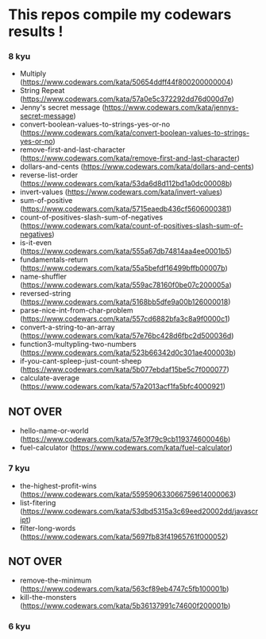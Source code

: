 # This repos compile my codewars results !

### 8 kyu

- Multiply (https://www.codewars.com/kata/50654ddff44f800200000004)
- String Repeat (https://www.codewars.com/kata/57a0e5c372292dd76d000d7e)
- Jenny's secret message (https://www.codewars.com/kata/jennys-secret-message)
- convert-boolean-values-to-strings-yes-or-no (https://www.codewars.com/kata/convert-boolean-values-to-strings-yes-or-no)
- remove-first-and-last-character (https://www.codewars.com/kata/remove-first-and-last-character)
- dollars-and-cents (https://www.codewars.com/kata/dollars-and-cents)
- reverse-list-order (https://www.codewars.com/kata/53da6d8d112bd1a0dc00008b)
- invert-values (https://www.codewars.com/kata/invert-values)
- sum-of-positive (https://www.codewars.com/kata/5715eaedb436cf5606000381)
- count-of-positives-slash-sum-of-negatives (https://www.codewars.com/kata/count-of-positives-slash-sum-of-negatives)
- is-it-even (https://www.codewars.com/kata/555a67db74814aa4ee0001b5)
- fundamentals-return (https://www.codewars.com/kata/55a5befdf16499bffb00007b)
- name-shuffler (https://www.codewars.com/kata/559ac78160f0be07c200005a)
- reversed-string (https://www.codewars.com/kata/5168bb5dfe9a00b126000018)
- parse-nice-int-from-char-problem (https://www.codewars.com/kata/557cd6882bfa3c8a9f0000c1)
- convert-a-string-to-an-array (https://www.codewars.com/kata/57e76bc428d6fbc2d500036d)
- function3-multypling-two-numbers (https://www.codewars.com/kata/523b66342d0c301ae400003b)
- if-you-cant-spleep-just-count-sheep (https://www.codewars.com/kata/5b077ebdaf15be5c7f000077)
- calculate-average (https://www.codewars.com/kata/57a2013acf1fa5bfc4000921)

## NOT OVER

- hello-name-or-world (https://www.codewars.com/kata/57e3f79c9cb119374600046b)
- fuel-calculator (https://www.codewars.com/kata/fuel-calculator)

### 7 kyu

- the-highest-profit-wins (https://www.codewars.com/kata/559590633066759614000063)
- list-fitering (https://www.codewars.com/kata/53dbd5315a3c69eed20002dd/javascript)
- filter-long-words (https://www.codewars.com/kata/5697fb83f41965761f000052)

## NOT OVER

- remove-the-minimum (https://www.codewars.com/kata/563cf89eb4747c5fb100001b)
- kill-the-monsters (https://www.codewars.com/kata/5b36137991c74600f200001b)

### 6 kyu
